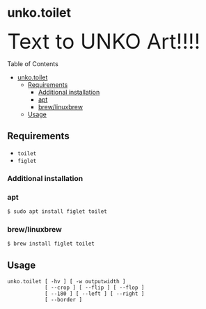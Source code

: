 # unko.toilet

<font size=7>Text to UNKO Art!!!!</font>

Table of Contents

<!--ts-->
   * [unko.toilet](doc/unko.toilet.md#unkotoilet)
      * [Requirements](doc/unko.toilet.md#requirements)
         * [Additional installation](doc/unko.toilet.md#additional-installation)
         * [apt](doc/unko.toilet.md#apt)
         * [brew/linuxbrew](doc/unko.toilet.md#brewlinuxbrew)
      * [Usage](doc/unko.toilet.md#usage)

<!-- Added by: runner, at: Thu Aug 27 21:33:14 UTC 2020 -->

<!--te-->

## Requirements

- `toilet`
- `figlet`

### Additional installation

### apt

```sh
$ sudo apt install figlet toilet
```

### brew/linuxbrew

```sh
$ brew install figlet toilet
```

## Usage

```
unko.toilet [ -hv ] [ -w outputwidth ]
            [ --crop ] [ --flip ] [ --flop ]
            [ --180 ] [ --left ] [ --right ]
            [ --border ]
```
